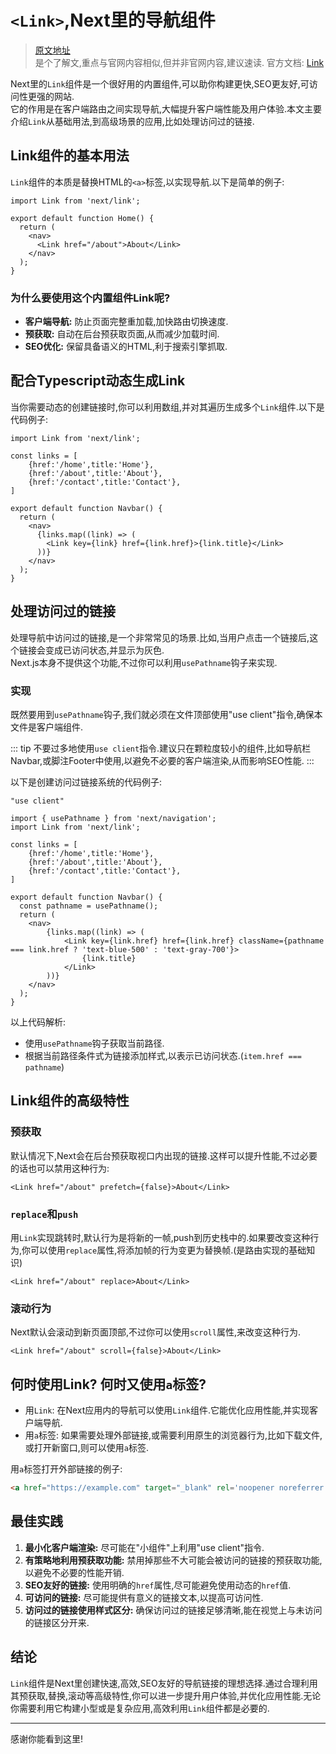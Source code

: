# `<Link>`,Next里的导航组件

> [原文地址](https://dev.to/joodi/a-comprehensive-guide-to-the-nextjs-link-component-29jf?bb=205822)  
> 是个了解文,重点与官网内容相似,但并非官网内容,建议速读.
> 官方文档: [Link](https://nextjs.org/docs/app/api-reference/components/link)

Next里的`Link`组件是一个很好用的内置组件,可以助你构建更快,SEO更友好,可访问性更强的网站.  
它的作用是在客户端路由之间实现导航,大幅提升客户端性能及用户体验.本文主要介绍`Link`从基础用法,到高级场景的应用,比如处理访问过的链接.  

## Link组件的基本用法
`Link`组件的本质是替换HTML的`<a>`标签,以实现导航.以下是简单的例子:
```tsx
import Link from 'next/link';

export default function Home() {
  return (
    <nav>
      <Link href="/about">About</Link>
    </nav>
  );
}
```
### 为什么要使用这个内置组件Link呢?
* **客户端导航:** 防止页面完整重加载,加快路由切换速度.
* **预获取:** 自动在后台预获取页面,从而减少加载时间.
* **SEO优化:**  保留具备语义的HTML,利于搜索引擎抓取.

## 配合Typescript动态生成Link
当你需要动态的创建链接时,你可以利用数组,并对其遍历生成多个`Link`组件.以下是代码例子:
```tsx
import Link from 'next/link';

const links = [
    {href:'/home',title:'Home'},
    {href:'/about',title:'About'},
    {href:'/contact',title:'Contact'},
]

export default function Navbar() {
  return (
    <nav>
      {links.map((link) => (
        <Link key={link} href={link.href}>{link.title}</Link>
      ))}
    </nav>
  );
}
```
## 处理访问过的链接
处理导航中访问过的链接,是一个非常常见的场景.比如,当用户点击一个链接后,这个链接会变成已访问状态,并显示为灰色.  
Next.js本身不提供这个功能,不过你可以利用`usePathname`钩子来实现.

### 实现
既然要用到`usePathname`钩子,我们就必须在文件顶部使用"use client"指令,确保本文件是客户端组件.

::: tip
不要过多地使用`use client`指令.建议只在颗粒度较小的组件,比如导航栏Navbar,或脚注Footer中使用,以避免不必要的客户端渲染,从而影响SEO性能.
:::

以下是创建访问过链接系统的代码例子:
```tsx
"use client"

import { usePathname } from 'next/navigation';
import Link from 'next/link';

const links = [
    {href:'/home',title:'Home'},
    {href:'/about',title:'About'},
    {href:'/contact',title:'Contact'},
]

export default function Navbar() {
  const pathname = usePathname();
  return (
    <nav>
        {links.map((link) => (
            <Link key={link.href} href={link.href} className={pathname === link.href ? 'text-blue-500' : 'text-gray-700'}>
                {link.title}
            </Link>
        ))}
    </nav>
  );
}
```
以上代码解析:
* 使用`usePathname`钩子获取当前路径.
* 根据当前路径条件式为链接添加样式,以表示已访问状态.(`item.href === pathname`)

## Link组件的高级特性
### 预获取
默认情况下,Next会在后台预获取视口内出现的链接.这样可以提升性能,不过必要的话也可以禁用这种行为:
```tsx
<Link href="/about" prefetch={false}>About</Link>
```

### `replace`和`push`
用`Link`实现跳转时,默认行为是将新的一帧,push到历史栈中的.如果要改变这种行为,你可以使用`replace`属性,将添加帧的行为变更为替换帧.(是路由实现的基础知识)
```tsx
<Link href="/about" replace>About</Link>
```

### 滚动行为
Next默认会滚动到新页面顶部,不过你可以使用`scroll`属性,来改变这种行为.
```tsx
<Link href="/about" scroll={false}>About</Link>
```


## 何时使用Link? 何时又使用`a`标签?
* 用`Link`: 在Next应用内的导航可以使用`Link`组件.它能优化应用性能,并实现客户端导航.
* 用`a`标签: 如果需要处理外部链接,或需要利用原生的浏览器行为,比如下载文件,或打开新窗口,则可以使用`a`标签.

用`a`标签打开外部链接的例子:
```html
<a href="https://example.com" target="_blank" rel='noopener noreferrer'>External Site</a>
```

## 最佳实践
1. **最小化客户端渲染:** 尽可能在"小组件"上利用"use client"指令.
2. **有策略地利用预获取功能:** 禁用掉那些不大可能会被访问的链接的预获取功能, 以避免不必要的性能开销.
3. **SEO友好的链接:** 使用明确的`href`属性,尽可能避免使用动态的`href`值.
4. **可访问的链接:** 尽可能提供有意义的链接文本,以提高可访问性.
5. **访问过的链接使用样式区分:** 确保访问过的链接足够清晰,能在视觉上与未访问的链接区分开来.

## 结论
`Link`组件是Next里创建快速,高效,SEO友好的导航链接的理想选择.通过合理利用其预获取,替换,滚动等高级特性,你可以进一步提升用户体验,并优化应用性能.无论你需要利用它构建小型或是复杂应用,高效利用`Link`组件都是必要的.  

---
感谢你能看到这里!


